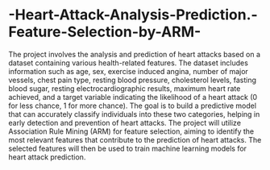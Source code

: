 # -Heart-Attack-Analysis-Prediction.-Feature-Selection-by-ARM-

The project involves the analysis and prediction of heart attacks based on a dataset containing 
various health-related features. The dataset includes information such as age, sex, exercise
induced angina, number of major vessels, chest pain type, resting blood pressure, cholesterol 
levels, fasting blood sugar, resting electrocardiographic results, maximum heart rate achieved, 
and a target variable indicating the likelihood of a heart attack (0 for less chance, 1 for more 
chance). The goal is to build a predictive model that can accurately classify individuals into 
these two categories, helping in early detection and prevention of heart attacks. The project 
will utilize Association Rule Mining (ARM) for feature selection, aiming to identify the most 
relevant features that contribute to the prediction of heart attacks. The selected features will 
then be used to train machine learning models for heart attack prediction.
